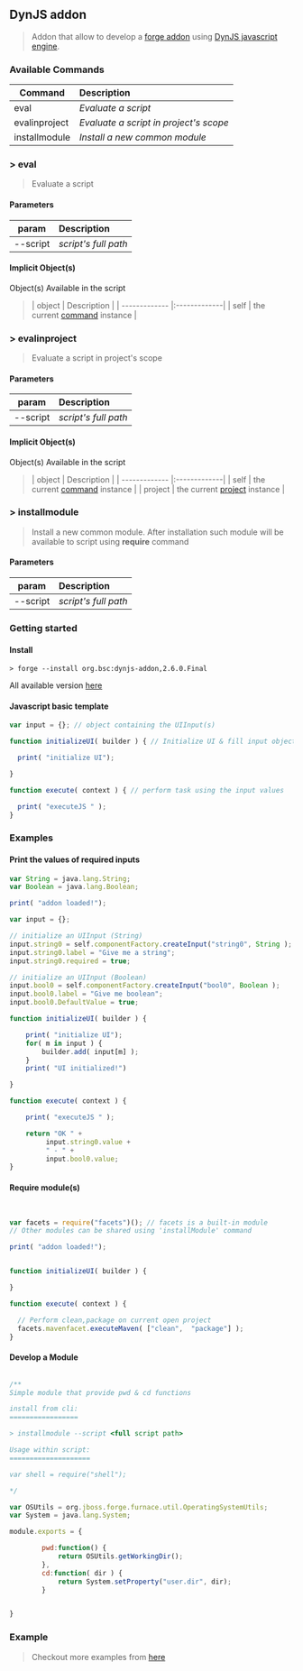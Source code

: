 ## DynJS addon

> Addon that allow to develop a [forge addon](http://forge.jboss.org/addons) using [DynJS javascript engine](http://dynjs.org/).

### Available Commands

| Command       | Description  |
| ------------- |:-------------|
| eval          | *Evaluate a script* |
| evalinproject | *Evaluate a script in project's scope* |  
| installmodule | *Install a new common module* |

### > eval
>  Evaluate a script
#### Parameters
| param        | Description |
| ------------- |:-------------|
| --script      | *script's full path* |
#### Implicit Object(s)
Object(s) Available in the script

>| object        | Description |
| ------------- |:-------------|
| self          | the current [command](http://bsorrentino.github.io/forge-addon/dynjs-addon/apidocs/org/bsc/commands/Eval.html) instance |


### > evalinproject
>  Evaluate a script in project's scope
#### Parameters
| param        | Description |
| ------------- |:-------------|
| --script      | *script's full path* |
#### Implicit Object(s)
Object(s) Available in the script

>| object       | Description |
| ------------- |:-------------|
| self          | the current [command](http://bsorrentino.github.io/forge-addon/dynjs-addon/apidocs/org/bsc/commands/EvalInProject.html) instance |
| project       | the current [project](http://docs.jboss.org/forge/javadoc/2.6.1-SNAPSHOT/org/jboss/forge/addon/projects/Project.html) instance |

### > installmodule
>  Install a new common module. After installation such module will be available to script using **require** command
#### Parameters
| param        | Description |
| ------------- |:-------------|
| --script      | *script's full path* |

### Getting started

#### Install

`> forge --install org.bsc:dynjs-addon,2.6.0.Final`

All available version [here](http://search.maven.org/#search%7Cgav%7C1%7Cg%3A%22org.bsc%22%20AND%20a%3A%22dynjs-addon%22)

#### Javascript basic template
```javascript
var input = {}; // object containing the UIInput(s)

function initializeUI( builder ) { // Initialize UI & fill input object

  print( "initialize UI");

}

function execute( context ) { // perform task using the input values

  print( "executeJS " );
}

```

### Examples

#### Print the values of required inputs
```javascript
var String = java.lang.String;
var Boolean = java.lang.Boolean;

print( "addon loaded!");

var input = {};

// initialize an UIInput (String)
input.string0 = self.componentFactory.createInput("string0", String );
input.string0.label = "Give me a string";
input.string0.required = true;

// initialize an UIInput (Boolean)
input.bool0 = self.componentFactory.createInput("bool0", Boolean );
input.bool0.label = "Give me boolean";
input.bool0.DefaultValue = true;

function initializeUI( builder ) {

	print( "initialize UI");
	for( m in input ) {
		builder.add( input[m] );
	}
	print( "UI initialized!")

}

function execute( context ) {

	print( "executeJS " );

	return "OK " +  
         input.string0.value +
         " - " +
         input.bool0.value;
}
```

#### Require module(s)
```javascript


var facets = require("facets")(); // facets is a built-in module
// Other modules can be shared using 'installModule' command

print( "addon loaded!");


function initializeUI( builder ) {

}

function execute( context ) {

  // Perform clean,package on current open project
  facets.mavenfacet.executeMaven( ["clean",  "package"] );
}
```

#### Develop a Module
```javascript

/**
Simple module that provide pwd & cd functions

install from cli:
=================

> installmodule --script <full script path>

Usage within script:
====================

var shell = require("shell");

*/

var OSUtils = org.jboss.forge.furnace.util.OperatingSystemUtils;
var System = java.lang.System;

module.exports = {

		pwd:function() {
			return OSUtils.getWorkingDir();
		},
		cd:function( dir ) {
			return System.setProperty("user.dir", dir);
		}


}

```

### Example
> Checkout more examples from [here](samples)
